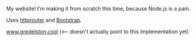 My website! I'm making it from scratch this time, because Node.js is a pain.

Uses [httprouter](https://godoc.org/github.com/julienschmidt/httprouter) and [Bootstrap](https://getbootstrap.com/).

www.gredelston.cool (<-- doesn't actually point to this implementation yet)
